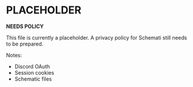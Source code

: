 # PLACEHOLDER

**NEEDS POLICY**

This file is currently a placeholder. A privacy policy for Schemati still needs to be prepared.

Notes:
- Discord OAuth
- Session cookies
- Schematic files